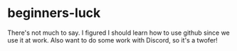# beginners-luck

There's not much to say. I figured I should learn how to use github since we use it at work. Also want to do some work with Discord, so it's a twofer!
